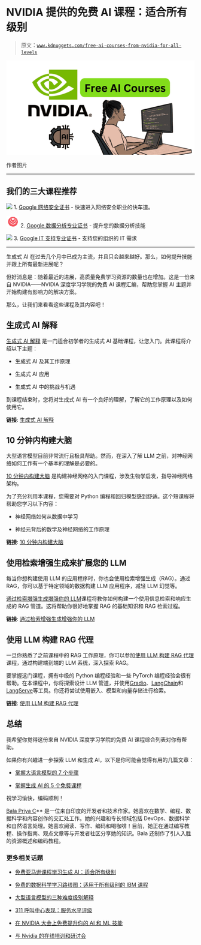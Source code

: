 # NVIDIA 提供的免费 AI 课程：适合所有级别

> 原文：[`www.kdnuggets.com/free-ai-courses-from-nvidia-for-all-levels`](https://www.kdnuggets.com/free-ai-courses-from-nvidia-for-all-levels)

![nvidia-courses](img/e5c688bb9fdf12ae4570aef05a36d9de.png)

作者图片

* * *

## 我们的三大课程推荐

![](img/0244c01ba9267c002ef39d4907e0b8fb.png) 1\. [Google 网络安全证书](https://www.kdnuggets.com/google-cybersecurity) - 快速进入网络安全职业的快车道。

![](img/e225c49c3c91745821c8c0368bf04711.png) 2\. [Google 数据分析专业证书](https://www.kdnuggets.com/google-data-analytics) - 提升您的数据分析技能

![](img/0244c01ba9267c002ef39d4907e0b8fb.png) 3\. [Google IT 支持专业证书](https://www.kdnuggets.com/google-itsupport) - 支持您的组织的 IT 需求

* * *

生成式 AI 在过去几个月中已成为主流，并且只会越来越好。那么，如何提升技能并跟上所有最新进展呢？

但好消息是：随着最近的进展，高质量免费学习资源的数量也在增加。这是一份来自 NVIDIA——NVIDIA 深度学习学院的免费 AI 课程汇编，帮助您掌握 AI 主题并开始构建有影响力的解决方案。

那么，让我们来看看这些课程及其内容吧！

## 生成式 AI 解释

[生成式 AI 解释](https://learn.nvidia.com/courses/course-detail?course_id=course-v1:DLI+S-FX-07+V1) 是一门适合初学者的生成式 AI 基础课程，让您入门。此课程将介绍以下主题：

+   生成式 AI 及其工作原理

+   生成式 AI 应用

+   生成式 AI 中的挑战与机遇

到课程结束时，您将对生成式 AI 有一个良好的理解，了解它的工作原理以及如何使用它。

**链接**: [生成式 AI 解释](https://learn.nvidia.com/courses/course-detail?course_id=course-v1:DLI+S-FX-07+V1)

## 10 分钟内构建大脑

大型语言模型目前非常流行且极具帮助。然而，在深入了解 LLM 之前，对神经网络如何工作有一个基本的理解是必要的。

[10 分钟内构建大脑](https://learn.nvidia.com/courses/course-detail?course_id=course-v1:DLI+T-FX-01+V1) 是构建神经网络的入门课程，涉及生物学启发，指导神经网络架构。

为了充分利用本课程，您需要对 Python 编程和回归模型感到舒适。这个短课程将帮助您学习以下内容：

+   神经网络如何从数据中学习

+   神经元背后的数学及神经网络的工作原理

**链接**: [10 分钟内构建大脑](https://learn.nvidia.com/courses/course-detail?course_id=course-v1:DLI+T-FX-01+V1)

## 使用检索增强生成来扩展您的 LLM

每当你想构建使用 LLM 的应用程序时，你也会使用检索增强生成（RAG）。通过 RAG，你可以基于特定领域的数据构建 LLM 应用程序，减轻 LLM 幻觉等。

[通过检索增强生成增强你的 LLM](https://learn.nvidia.com/courses/course-detail?course_id=course-v1:NVIDIA+S-FX-16+v1)课程将教你如何构建一个使用信息检索和响应生成的 RAG 管道。这将帮助你很好地掌握 RAG 的基础知识和 RAG 检索过程。

**链接**: [通过检索增强生成增强你的 LLM](https://learn.nvidia.com/courses/course-detail?course_id=course-v1:NVIDIA+S-FX-16+v1)

## 使用 LLM 构建 RAG 代理

一旦你熟悉了之前课程中的 RAG 工作原理，你可以参加[使用 LLM 构建 RAG 代理](https://learn.nvidia.com/courses/course-detail?course_id=course-v1:DLI+S-FX-15+V1)课程，通过构建端到端的 LLM 系统，深入探索 RAG。

要掌握这门课程，拥有中级的 Python 编程经验和一些 PyTorch 编程经验会很有帮助。在本课程中，你将探索设计 LLM 管道，并使用[Gradio](https://gradio.app/)、[LangChain](https://www.langchain.com/)和[LangServe](https://www.langchain.com/langserve)等工具。你还将尝试使用嵌入、模型和向量存储进行检索。

**链接**: [使用 LLM 构建 RAG 代理](https://learn.nvidia.com/courses/course-detail?course_id=course-v1:DLI+S-FX-15+V1)

## 总结

我希望你觉得这份来自 NVIDIA 深度学习学院的免费 AI 课程综合列表对你有帮助。

如果你有兴趣进一步探索 LLM 和生成 AI，以下是你可能会觉得有用的几篇文章：

+   [掌握大语言模型的 7 个步骤](https://www.kdnuggets.com/7-steps-to-mastering-large-language-models-llms)

+   [掌握生成 AI 的 5 个免费课程](https://www.kdnuggets.com/5-free-courses-to-master-generative-ai)

祝学习愉快，编码顺利！

**[](https://twitter.com/balawc27)**[Bala Priya C](https://www.kdnuggets.com/wp-content/uploads/bala-priya-author-image-update-230821.jpg)** 是一位来自印度的开发者和技术作家。她喜欢在数学、编程、数据科学和内容创作的交汇处工作。她的兴趣和专长领域包括 DevOps、数据科学和自然语言处理。她喜欢阅读、写作、编码和喝咖啡！目前，她正在通过编写教程、操作指南、观点文章等与开发者社区分享她的知识。Bala 还制作了引人入胜的资源概述和编码教程。

### 更多相关话题

+   [免费亚马逊课程学习生成 AI：适合所有级别](https://www.kdnuggets.com/free-amazon-courses-to-learn-generative-ai-for-all-levels)

+   [免费的数据科学学习路线图：适用于所有级别的 IBM 课程](https://www.kdnuggets.com/a-free-data-science-learning-roadmap-for-all-levels-with-ibm)

+   [大型语言模型的三种难度级别解释](https://www.kdnuggets.com/large-language-models-explained-in-3-levels-of-difficulty)

+   [311 呼叫中心表现：服务水平评级](https://www.kdnuggets.com/2023/03/boxplot-outlier-311-call-center-performance.html)

+   [在 NVIDIA 大会上免费提升你的 AI 和 ML 技能](https://www.kdnuggets.com/2022/03/nvidia-fourday-conference-offers-hundreds-learning-development-opportunities.html)

+   [与 Nvidia 的在线培训和研讨会](https://www.kdnuggets.com/2022/07/online-training-workshops-nvidia.html)
